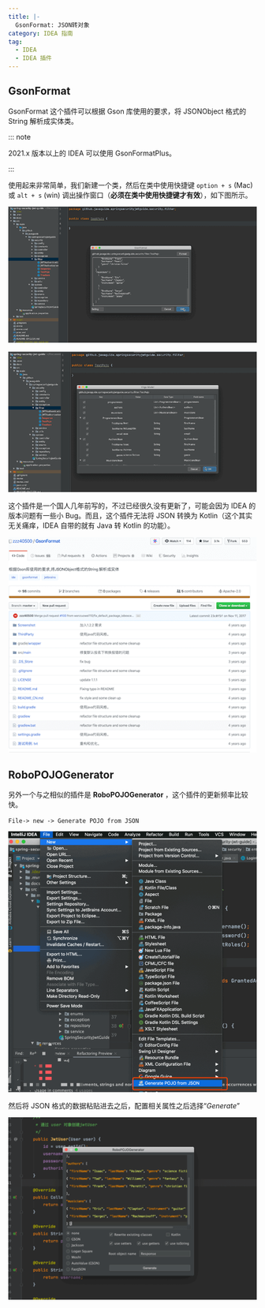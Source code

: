 ```yaml
---
title: |-
  GsonFormat: JSON转对象
category: IDEA 指南
tag:
  - IDEA
  - IDEA 插件
---
```


## GsonFormat

GsonFormat 这个插件可以根据 Gson 库使用的要求，将 JSONObject 格式的 String 解析成实体类。

::: note

2021.x 版本以上的 IDEA 可以使用 GsonFormatPlus。

:::

使用起来非常简单，我们新建一个类，然后在类中使用快捷键 `option + s` (Mac) 或 `alt + s` (win) 调出操作窗口（**必须在类中使用快捷键才有效**），如下图所示。

![gson-format2](./assets/gson-format2.png)

![gson-format3](./assets/gson-format3.png)

这个插件是一个国人几年前写的，不过已经很久没有更新了，可能会因为 IDEA 的版本问题有一些小 Bug。而且，这个插件无法将 JSON 转换为 Kotlin（这个其实无关痛痒，IDEA 自带的就有 Java 转 Kotlin 的功能）。

![gson-format1](./assets/gson-format1.png)

## RoboPOJOGenerator

另外一个与之相似的插件是 **RoboPOJOGenerator** ，这个插件的更新频率比较快。

`File-> new -> Generate POJO from JSON`

![RoboPOJOGenerator1](./assets/RoboPOJOGenerator1.png)

然后将 JSON 格式的数据粘贴进去之后，配置相关属性之后选择“_Generate_”

![RoboPOJOGenerator2](./assets/RoboPOJOGenerator2.png)
